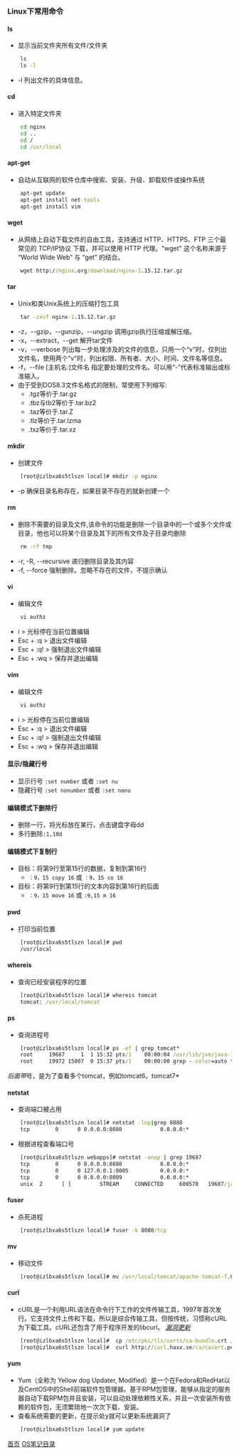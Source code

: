 ### Linux下常用命令

#### ls
* 显示当前文件夹所有文件/文件夹
```cmd
    ls
    ls -l
```
* -l 列出文件的具体信息。

#### cd
* 进入特定文件夹
```cmd
    cd nginx
    cd ..
    cd /
    cd /usr/local
```

#### apt-get
* 自动从互联网的软件仓库中搜索、安装、升级、卸载软件或操作系统
```cmd
    apt-get update
    apt-get install net-tools
    apt-get install vim
```

#### wget
* 从网络上自动下载文件的自由工具，支持通过 HTTP、HTTPS、FTP 三个最常见的 TCP/IP协议 下载，并可以使用 HTTP 代理。"wget" 这个名称来源于 “World Wide Web” 与 “get” 的结合。
```cmd
    wget http://nginx.org/download/nginx-1.15.12.tar.gz
```

#### tar
* Unix和类Unix系统上的压缩打包工具
```cmd
    tar -zxvf nginx-1.15.12.tar.gz
```
* -z，--gzip，--gunzip，--ungzip 调用gzip执行压缩或解压缩。
* -x，--extract，--get 解开tar文件
* -v，--verbose 列出每一步处理涉及的文件的信息，只用一个“v”时，仅列出文件名，使用两个“v”时，列出权限、所有者、大小、时间、文件名等信息。
* -f，--file [主机名:]文件名 指定要处理的文件名。可以用“-”代表标准输出或标准输入。
* 由于受到DOS8.3文件名格式的限制，常使用下列缩写:
    * .tgz等价于.tar.gz
    * .tbz与tb2等价于.tar.bz2
    * .taz等价于.tar.Z
    * .tlz等价于.tar.lzma
    * .txz等价于.tar.xz


#### mkdir
* 创建文件
```cmd
    [root@izlbxa6s5tlszn local]# mkdir -p nginx
```
* -p 确保目录名称存在，如果目录不存在的就新创建一个

#### rm
* 删除不需要的目录及文件,该命令的功能是删除一个目录中的一个或多个文件或目录，他也可以将某个目录及其下的所有文件及子目录均删除
```cmd
    rm -rf tmp
```
* -r, -R, --recursive 递归删除目录及其内容
* -f, --force 强制删除。忽略不存在的文件，不提示确认

#### vi
* 编辑文件
```cmd
    vi authz
```
* i > 光标停在当前位置编辑
* Esc + :q > 退出文件编辑
* Esc + :q! > 强制退出文件编辑
* Esc + :wq > 保存并退出编辑

#### vim
* 编辑文件
```cmd
    vi authz
```
* i > 光标停在当前位置编辑
* Esc + :q > 退出文件编辑
* Esc + :q! > 强制退出文件编辑
* Esc + :wq > 保存并退出编辑

#### 显示/隐藏行号
* 显示行号 `:set number` 或者 `:set nu`
* 隐藏行号 `:set nonumber` 或者 `:set nonu`
#### 编辑模式下删除行
* 删除一行，将光标放在某行，点击键盘字母dd
* 多行删除`:1,10d`
#### 编辑模式下复制行
* 目标：将第9行至第15行的数据，复制到第16行
    * `：9，15 copy 16`  或 `：9，15 co 16`
* 目标：将第9行到第15行的文本内容到第16行的后面
    * `：9，15 move 16`  或 `:9,15 m 16` 

#### pwd
* 打印当前位置
```cmd
    [root@izlbxa6s5tlszn local]# pwd
    /usr/local
```

#### whereis
* 查询已经安装程序的位置
```cmd
    [root@izlbxa6s5tlszn local]# whereis tomcat
    tomcat: /usr/local/tomcat
```

#### ps 
* 查询进程号
```cmd
    [root@izlbxa6s5tlszn local]# ps -ef | grep tomcat*
    root     19687     1  1 15:32 pts/1    00:00:04 /usr/lib/jvm/java-1.8.0-openjdk-1.8.0.212.b04-0.el7_6.x86_64/jre/bin/java -Djava.util.logging.config.file=/usr/local/tomcat/apache-tomcat-7.0.94/conf/logging.properties -Djava.util.logging.manager=org.apache.juli.ClassLoaderLogManager -Djdk.tls.ephemeralDHKeySize=2048 -Dignore.endorsed.dirs= -classpath /usr/local/tomcat/apache-tomcat-7.0.94/bin/bootstrap.jar:/usr/local/tomcat/apache-tomcat-7.0.94/bin/tomcat-juli.jar -Dcatalina.base=/usr/local/tomcat/apache-tomcat-7.0.94 -Dcatalina.home=/usr/local/tomcat/apache-tomcat-7.0.94 -Djava.io.tmpdir=/usr/local/tomcat/apache-tomcat-7.0.94/temp org.apache.catalina.startup.Bootstrap start
    root     19972 15007  0 15:37 pts/1    00:00:00 grep --color=auto tomcat*
```
*后面带*号，是为了查看多个tomcat，例如tomcat6，tomcat7*

#### netstat
* 查询端口被占用
```cmd
    [root@izlbxa6s5tlszn local]# netstat -lnp|grep 8080
    tcp        0      0 0.0.0.0:8080            0.0.0.0:*               LISTEN      7464/java
```
* 根据进程查看端口号
```cmd
    [root@izlbxa6s5tlszn webapps]# netstat -anop | grep 19687
    tcp        0      0 0.0.0.0:8080            0.0.0.0:*               LISTEN      19687/java           off (0.00/0/0)
    tcp        0      0 127.0.0.1:8005          0.0.0.0:*               LISTEN      19687/java           off (0.00/0/0)
    tcp        0      0 0.0.0.0:8009            0.0.0.0:*               LISTEN      19687/java           off (0.00/0/0)
    unix  2      [ ]         STREAM     CONNECTED     600570   19687/java
```

#### fuser
* 杀死进程
```cmd
    [root@izlbxa6s5tlszn local]# fuser -k 8080/tcp
```

#### mv
* 移动文件
```cmd
    [root@izlbxa6s5tlszn local]# mv /usr/local/tomcat/apache-tomcat-7.0.94/webapps/simpleerp.war /usr/local/tomcat/apache-tomcat-8.5.41/webapps
```

#### curl
* cURL是一个利用URL语法在命令行下工作的文件传输工具，1997年首次发行。它支持文件上传和下载，所以是综合传输工具，但按传统，习惯称cURL为下载工具。cURL还包含了用于程序开发的libcurl。
*[漏洞更新](https://www.cnblogs.com/Twobox/p/9942499.html "【Linux】阿里云ECS提示RHSA-2017:3263: curl security update（CentOS 7 更新 curl 为最新版本）")*
```cmd
    [root@izlbxa6s5tlszn local]#  cp /etc/pki/tls/certs/ca-bundle.crt /etc/pki/tls/certs/ca-bundle.crt.bak
    [root@izlbxa6s5tlszn local]#  curl http://curl.haxx.se/ca/cacert.pem -o /etc/pki/tls/certs/ca-bundle.crt
```

#### yum
* Yum（全称为 Yellow dog Updater, Modified）是一个在Fedora和RedHat以及CentOS中的Shell前端软件包管理器。基于RPM包管理，能够从指定的服务器自动下载RPM包并且安装，可以自动处理依赖性关系，并且一次安装所有依赖的软件包，无须繁琐地一次次下载、安装。
* 查看系统需要的更新，在提示处y就可以更新系统漏洞了
```cmd
    [root@izlbxa6s5tlszn local]# yum update
```

[首页](../../README.md)  [OS笔记目录](OSShell.md)
